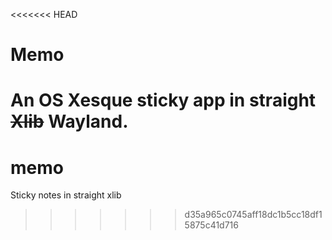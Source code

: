 <<<<<<< HEAD
# Memo

An OS Xesque sticky app in straight ~~Xlib~~ Wayland.
=======
# memo
Sticky notes in straight xlib
>>>>>>> d35a965c0745aff18dc1b5cc18df15875c41d716
